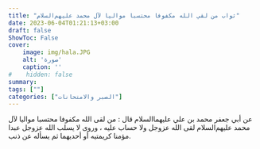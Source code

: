 ```yaml
---
title: "ثواب من لقي الله مكفوفا محتسبا مواليا لآل محمد عليهم‌السلام"
date: 2023-06-04T01:21:13+03:00
draft: false
ShowToc: False
cover:
    image: img/hala.JPG
    alt: 'صورة'
    caption: ''
#    hidden: false
summary: 
tags: [""]
categories: ["الصبر والامتحانات"]
---
```

عن أبي جعفر محمد بن علي عليهما‌السلام قال : من لقى
الله مكفوفا محتسبا مواليا لآل محمد عليهم‌السلام لقى الله عزوجل ولا
حساب عليه ، وروى لا يسلب الله عزوجل عبدا مؤمنا كريمتيه أو أحديهما
ثم يسأله عن ذنب.


